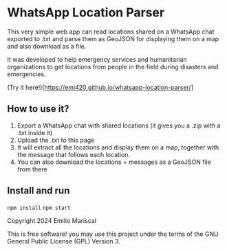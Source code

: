 # WhatsApp Location Parser

This very simple web app can read locations shared on a WhatsApp chat exported to .txt
and parse them as GeoJSON for displaying them on a map and also download as a file.

It was developed to help emergency services and humanitarian organizations to get
locations from people in the field during disasters and emergencies.

(Try it here!)[https://emi420.github.io/whatsapp-location-parser/]

## How to use it?

1. Export a WhatsApp chat with shared locations (it gives you a .zip with a .txt inside it)
2. Upload the .txt to this page
3. It will extract all the locations and display them on a map, together with the message that follows each location.
4. You can also download the locations + messages as a GeoJSON file from there

## Install and run

`npm install`
`npm start`

Copyright 2024 Emilio Mariscal

This is free software! you may use this project under the terms of the GNU General Public License (GPL) Version 3.
